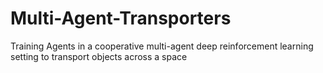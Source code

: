 # Multi-Agent-Transporters
Training Agents in a cooperative multi-agent deep reinforcement learning setting to transport objects across a space
